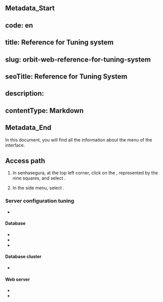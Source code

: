 ## Metadata_Start 
## code: en
## title: Reference for Tuning system 
## slug: orbit-web-reference-for-tuning-system 
## seoTitle: Reference for Tuning System 
## description:  
## contentType: Markdown 
## Metadata_End
In this document, you will find all the information about the  menu of the  interface.

## Access path

1. In senhasegura, at the top left corner, click on the , represented by the nine squares, and select .

1. In the side menu, select .

### Server configuration tuning
* 

#### Database
* 
* 
* 

#### Database cluster

* 

#### Web server

* 
* 
